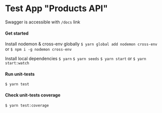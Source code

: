 # Test App "Products API"

Swagger is accessible with `/docs` link 

#### Get started
Install nodemon & cross-env globally
`$ yarn global add nodemon cross-env` or `$ npm i -g nodemon cross-env`

Install local dependencies
`$ yarn`
`$ yarn seeds`
`$ yarn start` or `$ yarn start:watch`

#### Run unit-tests
`$ yarn test`

#### Check unit-tests coverage
`$ yarn test:coverage`
